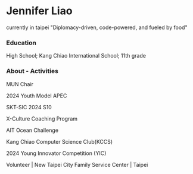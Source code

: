 # Jennifer Liao
currently in taipei
"Diplomacy-driven, code-powered, and fueled by food"
### Education
High School; Kang Chiao International School; 11th grade

### About - Activities

MUN Chair

2024 Youth Model APEC

SKT-SIC 2024 S10

X-Culture Coaching Program

AIT Ocean Challenge

Kang Chiao Computer Science Club(KCCS)

2024 Young Innovator Competition (YIC) 

Volunteer | New Taipei City Family Service Center | Taipei
